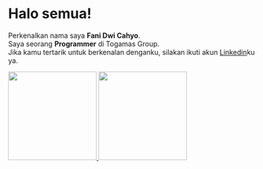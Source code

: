 # Halo semua! 
Perkenalkan nama saya **Fani Dwi Cahyo**.\
Saya seorang **Programmer** di Togamas Group.\
Jika kamu tertarik untuk berkenalan denganku, silakan ikuti akun [Linkedin](https://www.linkedin.com/in/fani-dwi-cahyo-1a14671a7/)ku ya.
 
<p align="left">
<a href="https://github.com/gilangadhan">
  <img height="180em" src="https://github-readme-stats-eight-theta.vercel.app/api?username=fanicahyo7&show_icons=true&theme=algolia&include_all_commits=true&count_private=true"/>
  <img height="180em" src="https://github-readme-stats-eight-theta.vercel.app/api/top-langs/?username=fanicahyo7&layout=compact&langs_count=8&theme=algolia"/>
</a>
</p>

